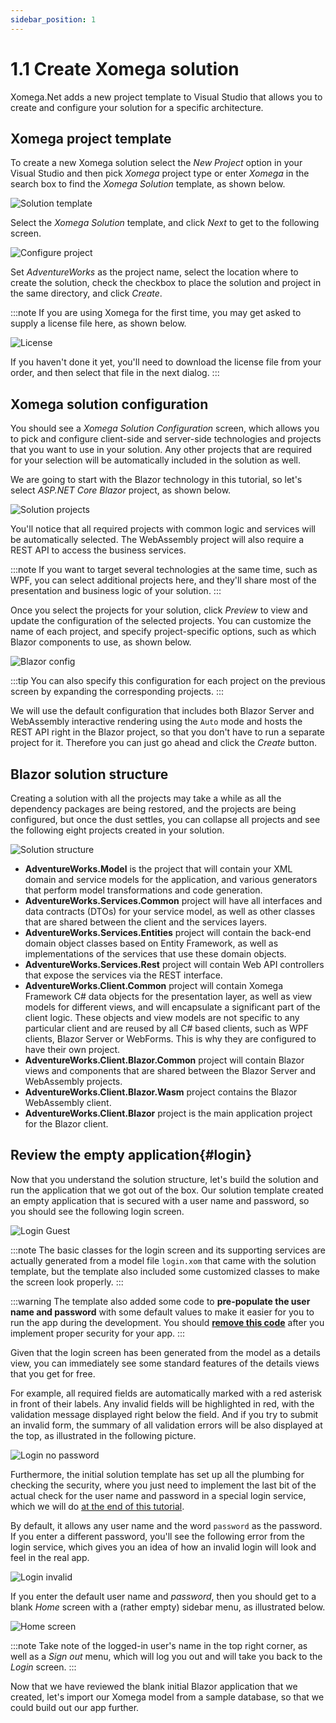 ```yaml
---
sidebar_position: 1
---
```


# 1.1 Create Xomega solution

Xomega.Net adds a new project template to Visual Studio that allows you to create and configure your solution for a specific architecture.

## Xomega project template

To create a new Xomega solution select the *New Project* option in your Visual Studio and then pick *Xomega* project type or enter *Xomega* in the search box to find the *Xomega Solution* template, as shown below.

![Solution template](img1/solution-template.png)

Select the *Xomega Solution* template, and click *Next* to get to the following screen.

![Configure project](img1/configure-project.png)

Set *AdventureWorks* as the project name, select the location where to create the solution, check the checkbox to place the solution and project in the same directory, and click *Create*.

:::note
If you are using Xomega for the first time, you may get asked to supply a license file here, as shown below.

![License](img1/license.png)

If you haven't done it yet, you'll need to download the license file from your order, and then select that file in the next dialog.
:::

## Xomega solution configuration

You should see a *Xomega Solution Configuration* screen, which allows you to pick and configure client-side and server-side technologies and projects that you want to use in your solution. Any other projects that are required for your selection will be automatically included in the solution as well.

We are going to start with the Blazor technology in this tutorial, so let's select *ASP.NET Core Blazor* project, as shown below.

![Solution projects](img1/solution-projects.png)

You'll notice that all required projects with common logic and services will be automatically selected. The WebAssembly project will also require a REST API to access the business services.

:::note
If you want to target several technologies at the same time, such as WPF, you can select additional projects here, and they'll share most of the presentation and business logic of your solution. 
:::

Once you select the projects for your solution, click *Preview* to view and update the configuration of the selected projects. You can customize the name of each project, and specify project-specific options, such as which Blazor components to use, as shown below.

![Blazor config](img1/blazor-config.png)

:::tip
You can also specify this configuration for each project on the previous screen by expanding the corresponding projects.
:::

We will use the default configuration that includes both Blazor Server and WebAssembly interactive rendering using the `Auto` mode and hosts the REST API right in the Blazor project, so that you don't have to run a separate project for it. Therefore you can just go ahead and click the *Create* button.

## Blazor solution structure

Creating a solution with all the projects may take a while as all the dependency packages are being restored, and the projects are being configured, but once the dust settles, you can collapse all projects and see the following eight projects created in your solution.

![Solution structure](img1/solution-structure.png)

- **AdventureWorks.Model** is the project that will contain your XML domain and service models for the application, and various generators that perform model transformations and code generation.
- **AdventureWorks.Services.Common** project will have all interfaces and data contracts (DTOs) for your service model, as well as other classes that are shared between the client and the services layers.
- **AdventureWorks.Services.Entities** project will contain the back-end domain object classes based on Entity Framework, as well as implementations of the services that use these domain objects.
- **AdventureWorks.Services.Rest** project will contain Web API controllers that expose the services via the REST interface.
- **AdventureWorks.Client.Common** project will contain Xomega Framework C# data objects for the presentation layer, as well as view models for different views, and will encapsulate a significant part of the client logic. These objects and view models are not specific to any particular client and are reused by all C# based clients, such as WPF clients, Blazor Server or WebForms. This is why they are configured to have their own project.
- **AdventureWorks.Client.Blazor.Common** project will contain Blazor views and components that are shared between the Blazor Server and WebAssembly projects.
- **AdventureWorks.Client.Blazor.Wasm** project contains the Blazor WebAssembly client.
- **AdventureWorks.Client.Blazor** project is the main application project for the Blazor client.

## Review the empty application{#login}

Now that you understand the solution structure, let's build the solution and run the application that we got out of the box. Our solution template created an empty application that is secured with a user name and password, so you should see the following login screen.

![Login Guest](img1/login-guest.png)

:::note
The basic classes for the login screen and its supporting services are actually generated from a model file `login.xom` that came with the solution template, but the template also included some customized classes to make the screen look properly.
:::

:::warning
The template also added some code to **pre-populate the user name and password** with some default values to make it easier for you to run the app during the development. You should [**remove this code**](../security/authentication#remove-default-credentials) after you implement proper security for your app.
:::

Given that the login screen has been generated from the model as a details view, you can immediately see some standard features of the details views that you get for free.

For example, all required fields are automatically marked with a red asterisk in front of their labels. Any invalid fields will be highlighted in red, with the validation message displayed right below the field. And if you try to submit an invalid form, the summary of all validation errors will be also displayed at the top, as illustrated in the following picture.

![Login no password](img1/login-nopassword.png)

Furthermore, the initial solution template has set up all the plumbing for checking the security, where you just need to implement the last bit of the actual check for the user name and password in a special login service, which we will do [at the end of this tutorial](../security/authentication).

By default, it allows any user name and the word `password` as the password. If you enter a different password, you'll see the following error from the login service, which gives you an idea of how an invalid login will look and feel in the real app.

![Login invalid](img1/login-invalid.png)

If you enter the default user name and *password*, then you should get to a blank *Home* screen with a (rather empty) sidebar menu, as illustrated below.

![Home screen](img1/home-page.png)

:::note
Take note of the logged-in user's name in the top right corner, as well as a *Sign out* menu, which will log you out and will take you back to the *Login* screen.
:::

Now that we have reviewed the blank initial Blazor application that we created, let's import our Xomega model from a sample database, so that we could build out our app further.
